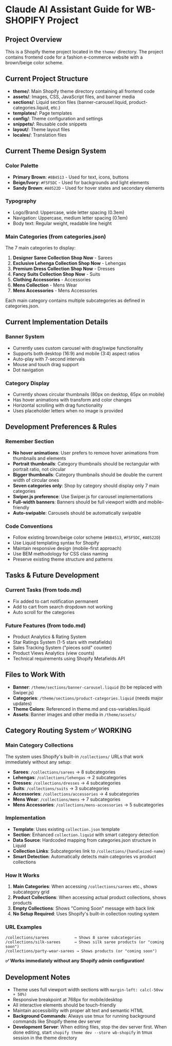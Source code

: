 # Claude AI Assistant Guide for WB-SHOPIFY Project

## Project Overview
This is a Shopify theme project located in the `theme/` directory. The project contains frontend code for a fashion e-commerce website with a brown/beige color scheme.

## Current Project Structure
- **theme/**: Main Shopify theme directory containing all frontend code
- **assets/**: Images, CSS, JavaScript files, and banner media
- **sections/**: Liquid section files (banner-carousel.liquid, product-categories.liquid, etc.)
- **templates/**: Page templates
- **config/**: Theme configuration and settings
- **snippets/**: Reusable code snippets
- **layout/**: Theme layout files
- **locales/**: Translation files

## Current Theme Design System

### Color Palette
- **Primary Brown**: `#8B4513` - Used for text, icons, buttons
- **Beige/Ivory**: `#F5F5DC` - Used for backgrounds and light elements  
- **Sandy Brown**: `#A0522D` - Used for hover states and secondary elements

### Typography
- Logo/Brand: Uppercase, wide letter spacing (0.3em)
- Navigation: Uppercase, medium letter spacing (0.1em)
- Body text: Regular weight, readable line height

### Main Categories (from categories.json)
The 7 main categories to display:
1. **Designer Saree Collection Shop Now** - Sarees
2. **Exclusive Lehenga Collection Shop Now** - Lehengas  
3. **Premium Dress Collection Shop Now** - Dresses
4. **Fancy Suits Collection Shop Now** - Suits
5. **Clothing Accessories** - Accessories
6. **Mens Collection** - Mens Wear
7. **Mens Accessories** - Mens Accessories

Each main category contains multiple subcategories as defined in categories.json.

## Current Implementation Details

### Banner System
- Currently uses custom carousel with drag/swipe functionality
- Supports both desktop (16:9) and mobile (3:4) aspect ratios
- Auto-play with 7-second intervals
- Mouse and touch drag support
- Dot navigation

### Category Display
- Currently shows circular thumbnails (80px on desktop, 65px on mobile)
- Has hover animations with transform and color changes
- Horizontal scrolling with drag functionality
- Uses placeholder letters when no image is provided

## Development Preferences & Rules

### Remember Section
- **No hover animations**: User prefers to remove hover animations from thumbnails and elements
- **Portrait thumbnails**: Category thumbnails should be rectangular with portrait ratio, not circular
- **Bigger thumbnails**: Category thumbnails should be double the current width of circular ones
- **Seven categories only**: Shop by category should display only 7 main categories
- **Swiper.js preference**: Use Swiper.js for carousel implementations
- **Full-width banners**: Banners should be full viewport width and mobile-friendly
- **Auto-swipable**: Carousels should be automatically swipable

### Code Conventions
- Follow existing brown/beige color scheme (`#8B4513`, `#F5F5DC`, `#A0522D`)
- Use Liquid templating syntax for Shopify
- Maintain responsive design (mobile-first approach)
- Use BEM methodology for CSS class naming
- Preserve existing theme structure and patterns

## Tasks & Future Development

### Current Tasks (from todo.md)
- Fix added to cart notification permanent
- Add to cart from search dropdown not working  
- Auto scroll for the categories

### Future Features (from todo.md)
- Product Analytics & Rating System
- Star Ratings System (1-5 stars with metafields)
- Sales Tracking System ("pieces sold" counter)
- Product Views Analytics (view counts)
- Technical requirements using Shopify Metafields API

## Files to Work With
- **Banner**: `/theme/sections/banner-carousel.liquid` (to be replaced with Swiper.js)
- **Categories**: `/theme/sections/product-categories.liquid` (needs major updates)
- **Theme Colors**: Referenced in theme.md and css-variables.liquid
- **Assets**: Banner images and other media in `/theme/assets/`

## Category Routing System ✅ WORKING

### Main Category Collections
The system uses Shopify's built-in `/collections/` URLs that work immediately without any setup:

- **Sarees**: `/collections/sarees` → 8 subcategories
- **Lehengas**: `/collections/lehengas` → 2 subcategories  
- **Dresses**: `/collections/dresses` → 4 subcategories
- **Suits**: `/collections/suits` → 3 subcategories
- **Accessories**: `/collections/accessories` → 4 subcategories
- **Mens Wear**: `/collections/mens` → 7 subcategories
- **Mens Accessories**: `/collections/mens-accessories` → 5 subcategories

### Implementation
- **Template**: Uses existing `collection.json` template
- **Section**: Enhanced `collection.liquid` with smart category detection
- **Data Source**: Hardcoded mapping from categories.json structure in Liquid
- **Collection Links**: Subcategories link to `/collections/{handleized-name}`
- **Smart Detection**: Automatically detects main categories vs product collections

### How It Works
1. **Main Categories**: When accessing `/collections/sarees` etc., shows subcategory grid
2. **Product Collections**: When accessing actual product collections, shows products
3. **Empty Collections**: Shows "Coming Soon" message with back link
4. **No Setup Required**: Uses Shopify's built-in collection routing system

### URL Examples
```
/collections/sarees           → Shows 8 saree subcategories
/collections/silk-sarees      → Shows silk saree products (or "coming soon")
/collections/party-wear-sarees → Shows products (or "coming soon")
```

**✅ Works immediately without any Shopify admin configuration!**

## Development Notes
- Theme uses full viewport width sections with `margin-left: calc(-50vw + 50%)`
- Responsive breakpoint at 768px for mobile/desktop
- All interactive elements should be touch-friendly
- Maintain accessibility with proper alt text and semantic HTML
- **Background Commands**: Always use tmux for running background commands like Shopify theme dev server
- **Development Server**: When editing files, stop the dev server first. When done editing, start `shopify theme dev --store wb-shopify` in tmux session in the theme directory